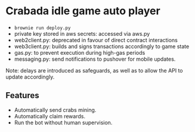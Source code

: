 # Crabada idle game auto player

- `brownie run deploy.py`
- private key stored in aws secrets: accessed via aws.py
- web2client.py: deprecated in favour of direct contract interactions
- web3client.py: builds and signs transactions accordingly to game state
- gas.py: to prevent execution during high-gas periods
- messaging.py: send notifications to pushover for mobile updates.

Note: delays are introduced as safeguards, as well as to allow the API to update accordingly.

## Features

- Automatically send crabs mining.
- Automatically claim rewards.
- Run the bot without human supervision.
